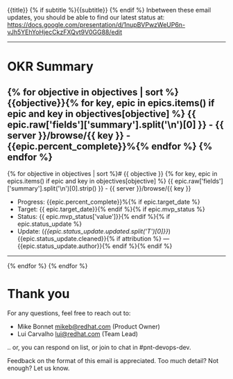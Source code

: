 {{title}}
{% if subtitle %}{{subtitle}}
{% endif %}
Inbetween these email updates, you should be able to find our latest status at:
https://docs.google.com/presentation/d/1nupBVPwzWeUP6n-vJh5YEhYoHjecCkzFXQvt9V0GG88/edit

---

# OKR Summary
{% for objective in objectives | sort %}
{{objective}}{% for key, epic in epics.items() if epic and key in objectives[objective] %}
  {{ epic.raw['fields']['summary'].split('\n')[0] }} - {{ server }}/browse/{{ key }} - {{epic.percent_complete}}%{% endfor %}
{% endfor %}
---

{% for objective in objectives | sort %}# {{ objective }}
{% for key, epic in epics.items() if epic and key in objectives[objective] %}
{{ epic.raw['fields']['summary'].split('\n')[0].strip() }} - {{ server }}/browse/{{ key }}

- Progress:  {{epic.percent_complete}}%{% if epic.target_date %}
- Target: {{ epic.target_date}}{% endif %}{% if epic.mvp_status %}
- Status: {{ epic.mvp_status['value']}}{% endif %}{% if epic.status_update %}
- Update: (*{{epic.status_update.updated.split('T')[0]}}*) {{epic.status_update.cleaned}}{% if attribution %} — {{epic.status_update.author}}{% endif %}{% endif %}

---
{% endfor %}
{% endfor %}
# Thank you

For any questions, feel free to reach out to:

- Mike Bonnet <mikeb@redhat.com> (Product Owner)
- Lui Carvalho <lui@redhat.com> (Team Lead)

.. or, you can respond on list, or join to chat in #pnt-devops-dev.

Feedback on the format of this email is appreciated.  Too much detail?  Not enough?  Let us know.
